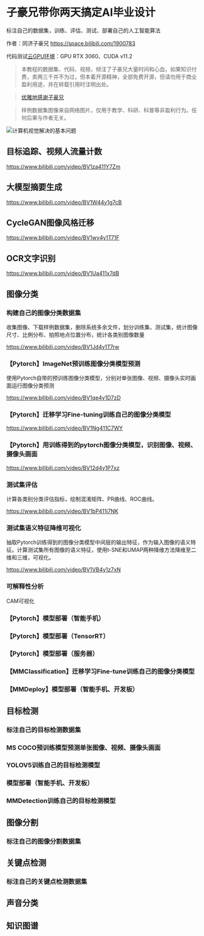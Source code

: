# 子豪兄带你两天搞定AI毕业设计

标注自己的数据集，训练、评估、测试、部署自己的人工智能算法

作者：同济子豪兄 https://space.bilibili.com/1900783

代码测试[云GPU环境](https://featurize.cn?s=d7ce99f842414bfcaea5662a97581bd1)：GPU RTX 3060、CUDA v11.2


> 本教程的数据集、代码、视频，倾注了子豪兄大量时间和心血，如果知识付费，卖两三千并不为过，但本着开源精神，全部免费开源，但请勿用于商业盈利用途，并在转载引用时注明出处。

> [优雅地感谢子豪兄](https://github.com/TommyZihao/zihao_commercial)

> 样例数据集图像来自网络图片，仅用于教学、科研、科普等非盈利行为。任何后果与作者无关。

![计算机视觉解决的基本问题](https://zihao-download.obs.cn-east-3.myhuaweicloud.com/img_bed/20220803/cv_fund.png)

## 目标追踪、视频人流量计数

https://www.bilibili.com/video/BV1za411Y7Zm

## 大模型摘要生成

https://www.bilibili.com/video/BV1W44y1g7cB

## CycleGAN图像风格迁移

https://www.bilibili.com/video/BV1wv4y1T71F

## OCR文字识别

https://www.bilibili.com/video/BV1Ua411x7dB

## 图像分类

### 构建自己的图像分类数据集

收集图像、下载样例数据集，删除系统多余文件，划分训练集、测试集，统计图像尺寸、比例分布、拍照地点位置分布，统计各类别图像数量

https://www.bilibili.com/video/BV1Jd4y1T7rw

### 【Pytorch】ImageNet预训练图像分类模型预测

使用Pytorch自带的预训练图像分类模型，分别对单张图像、视频、摄像头实时画面运行图像分类预测

https://www.bilibili.com/video/BV1qe4y1D7zD

### 【Pytorch】迁移学习Fine-tuning训练自己的图像分类模型

https://www.bilibili.com/video/BV1Ng411C7WY

### 【Pytorch】用训练得到的pytorch图像分类模型，识别图像、视频、摄像头画面

https://www.bilibili.com/video/BV12d4y1P7xz

### 测试集评估

计算各类别分类评估指标，绘制混淆矩阵、PR曲线、ROC曲线。

https://www.bilibili.com/video/BV1bP411j7NK

### 测试集语义特征降维可视化

抽取Pytorch训练得到的图像分类模型中间层的输出特征，作为输入图像的语义特征。计算测试集所有图像的语义特征，使用t-SNE和UMAP两种降维方法降维至二维和三维，可视化。

https://www.bilibili.com/video/BV1VB4y1z7xN

### 可解释性分析

CAM可视化

### 【Pytorch】模型部署（智能手机）

### 【Pytorch】模型部署（TensorRT）

### 【Pytorch】模型部署（服务器）

### 【MMClassification】迁移学习Fine-tune训练自己的图像分类模型

### 【MMDeploy】模型部署（智能手机、开发板）

## 目标检测

### 标注自己的目标检测数据集

### MS COCO预训练模型预测单张图像、视频、摄像头画面

### YOLOV5训练自己的目标检测模型

### 模型部署（智能手机、开发板）

### MMDetection训练自己的目标检测模型

## 图像分割

### 标注自己的图像分割数据集

## 关键点检测

### 标注自己的关键点检测数据集

## 声音分类

## 知识图谱


